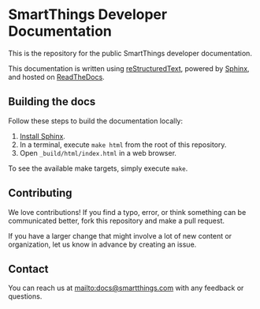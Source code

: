 # SmartThings Developer Documentation

This is the repository for the public SmartThings developer documentation.

This documentation is written using [reStructuredText](http://docutils.sourceforge.net/rst.html), powered by [Sphinx](http://www.sphinx-doc.org/en/stable/), and hosted on [ReadTheDocs](http://readthedocs.org).

## Building the docs

Follow these steps to build the documentation locally:

1. [Install Sphinx](http://sphinx-doc.org/latest/install.html).
2. In a terminal, execute `make html` from the root of this repository.
3. Open `_build/html/index.html` in a web browser.

To see the available make targets, simply execute `make`.

## Contributing

We love contributions! If you find a typo, error, or think something can be communicated better, fork this repository and make a pull request.

If you have a larger change that might involve a lot of new content or organization, let us know in advance by creating an issue.

## Contact

You can reach us at <mailto:docs@smartthings.com> with any feedback or questions.

